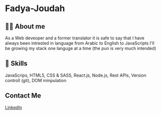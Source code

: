 # Fadya-Joudah

## ✍🏼 About me 

As a Web deveoper and a former translator it is safe to say that I have always been intrested in language 
from Arabic to English to JavaScripts I'll be growing my stack one languge at a time (the pun is very much intended)

## 🧠 Skills
JavaScrips, HTML5, CSS & SASS, React.js, Node.js, Rest APIs, Version controll (git), DOM minpulation

## Contact Me 

[LinkedIn](https://www.linkedin.com/in/fadyajoudah)






